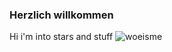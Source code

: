 ### Herzlich willkommen

Hi i'm into stars and stuff 
![woeisme](https://raw.githubusercontent.com/VndalSavage/VndalSavage/main/806543686431146044.png)

<!--
**VndalSavage/VndalSavage** is a ✨ _special_ ✨ repository because its `README.md` (this file) appears on your GitHub profile.


-->
